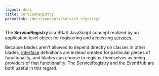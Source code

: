 ```yaml
---
layout: docs
title: ServiceRegistry
permalink: /docs/concepts/service_registry/
---
```


The **ServiceRegistry** is a BRJS JavaScript concept realized by an application level object for registering and accessing [services](/docs/concepts/services/).

Because blades aren't allowed to depend directly on classes in other blades, [interface](/docs/concepts/interfaces/) definitions are instead created for particular pieces of functionality, and blades can choose to register themselves as being providers of that functionality. The ServiceRegistry and the [EventHub](/docs/concepts/event_hub/) are both useful in this regard.